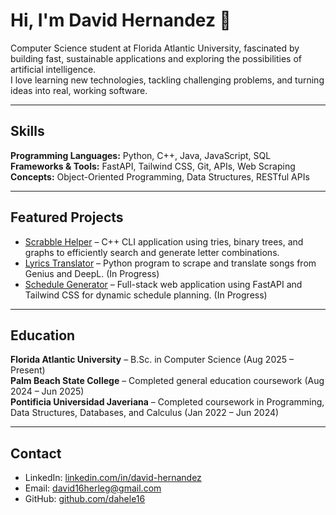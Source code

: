 # Hi, I'm David Hernandez 👋

Computer Science student at Florida Atlantic University, fascinated by building fast, sustainable applications and exploring the possibilities of artificial intelligence.  
I love learning new technologies, tackling challenging problems, and turning ideas into real, working software.

---

## Skills

**Programming Languages:** Python, C++, Java, JavaScript, SQL  
**Frameworks & Tools:** FastAPI, Tailwind CSS, Git, APIs, Web Scraping  
**Concepts:** Object-Oriented Programming, Data Structures, RESTful APIs

---

## Featured Projects

- [Scrabble Helper](https://github.com/dahele16/scrabble-helper) – C++ CLI application using tries, binary trees, and graphs to efficiently search and generate letter combinations.  
- [Lyrics Translator](https://github.com/dahele16/lyrics-translator) – Python program to scrape and translate songs from Genius and DeepL. (In Progress)  
- [Schedule Generator](https://github.com/dahele16/schedule-generator) – Full-stack web application using FastAPI and Tailwind CSS for dynamic schedule planning. (In Progress)

---

## Education

**Florida Atlantic University** – B.Sc. in Computer Science (Aug 2025 – Present)  
**Palm Beach State College** – Completed general education coursework (Aug 2024 – Jun 2025)  
**Pontificia Universidad Javeriana** – Completed coursework in Programming, Data Structures, Databases, and Calculus (Jan 2022 – Jun 2024)

---

## Contact

- LinkedIn: [linkedin.com/in/david-hernandez](https://linkedin.com/in/david-hernandez)  
- Email: david16herleg@gmail.com  
- GitHub: [github.com/dahele16](https://github.com/dahele16)
